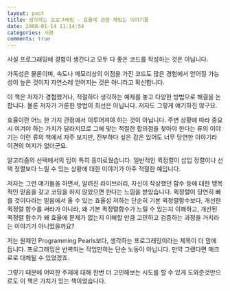 ```yaml
---
layout: post
title: 생각하는 프로그래밍 - 효율에 관한 재밌는 이야기들
date: 2008-01-14 11:14:54
categories: 서평
comments: true
---
```

사실 프로그래밍에 경험이 생긴다고 모두 다 좋은 코드를 작성하는 것은 아닙니다.

가독성은 물론이며, 속도나 메모리상의 이점을 가진 코드도 많은 경험에서 얻어질 가능성이 높은 것이지 자연스레 얻어지는 것은 아니라고 확신합니다.

이 책은 저자가 경험했거나, 적절하다 생각하는 예제를 놓고 다양한 방법으로 해결을 논합니다. 물론 저자가 거론한 방법이 최선은 아닙니다. 저자도 그렇게 얘기하진 않구요.

효율이란 어느 한 가지 관점에서 이루어져야 하는 것이 아닙니다. 주변 상황에 따라 중요시 여겨야 하는 가치가 달라지므로 그에 맞는 적절한 합의점을 찾아야 한다는 류의 이야기는 이런 류의 책에서 자주 보지만, 진부하다 싶은 감은 있어도 너무 당연한 이야기라 이견의 여지가 없더군요.

알고리즘의 선택에서의 팁이 특히 흥미로웠습니다. 일반적인 퀵정렬이 삽입 정렬이나 선택 정렬보다 느릴 수 있는 상황에 대한 이야기가 아주 적절한 예입니다.

저자는 그런 얘기들을 하면서, 알려진 라이브러리, 자신이 작상했던 함수 등에 대한 맹목적인 믿음을 갖고 코딩을 하지 않았으면 한다는 느낌을 받았습니다. 퀵정렬이 당연히 빠를 것이다라는 믿음에서 올 수 있는 효율성 저하는 단순히 기본 퀵정렬함수보다, 개선한 퀵정렬 함수를 써라가 아니라, 왜 기본 퀵정렬함수가 느릴 수 있는지 이해하고, 개선된 퀵정렬 함수가 왜 효율에 문제가 없는지 이해할 만큼 고민하고 검증하는 과정을 거치라는 이야기가 아니었을까요?

저는 원제인 Programming Pearls보다, 생각하는 프로그래밍이라는 제목이 더 맘에 듭니다. 프로그래밍은 반복되는 작업만하는 단순 노동이 아닙니다. 만약 그랬다면 매크로로 대체될 수 있었겠죠. 

그렇기 때문에 어떠한 주제에 대해 한번 더 고민해보는 시도를 할 수 있게 도와준것만으로도 이 책은 가치가 있는 책이었습니다.
